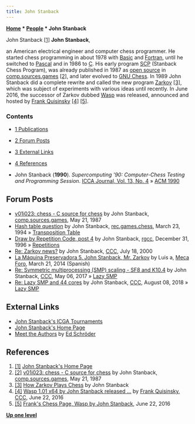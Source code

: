 ```yaml
---
title: John Stanback
---
```

**[Home](Home "Home") \* [People](People "People") \* John Stanback**



 [](http://john.stanback.net/) John Stanback <a id="cite-note-1" href="#cite-ref-1">[1]</a> 
**John Stanback**,  

an American electrical engineer and computer chess programmer. He started chess programming in about 1978 with [Basic](Basic "Basic") and [Fortran](Fortran "Fortran"), until he switched to [Pascal](Pascal "Pascal") and in 1986 to [C](C "C"). His early program [SCP](SCP "SCP") (Stanback Chess Program), was already published in 1987 as [open source](Category:Open_Source "Category:Open Source") in [comp.sources.games](Computer_Chess_Forums "Computer Chess Forums") <a id="cite-note-2" href="#cite-ref-2">[2]</a>, and later evolved to [GNU Chess](GNU_Chess "GNU Chess"). In 1989 John Stanback did a complete rewrite and called the new program [Zarkov](Zarkov "Zarkov") <a id="cite-note-3" href="#cite-ref-3">[3]</a>, which was subject of experiments with various ideas until recently. In June 2016, the successor of Zarkov dubbed [Wasp](Wasp "Wasp") was released, announced and hosted by [Frank Quisinsky](Frank_Quisinsky "Frank Quisinsky") <a id="cite-note-4" href="#cite-ref-4">[4]</a> <a id="cite-note-5" href="#cite-ref-5">[5]</a>. 



### Contents


* [1 Publications](#publications)
* [2 Forum Posts](#forum-posts)
* [3 External Links](#external-links)
* [4 References](#references)






* John Stanback (**1990**). *Supercomputing '90: Computer-Chess Testing and Programming Session*. [ICCA Journal, Vol. 13, No. 4](ICGA_Journal#13_4 "ICGA Journal") » [ACM 1990](ACM_1990 "ACM 1990")


## Forum Posts


* [v01i023: chess - C source for chess](https://groups.google.com/d/msg/comp.sources.games/zs_1mrpdseE/YL2yGrzoXrEJ) by John Stanback, [comp.sources.games](Computer_Chess_Forums "Computer Chess Forums"), May 21, 1987
* [Hash table question](https://groups.google.com/group/rec.games.chess/browse_frm/thread/a9d5fb3e489196ed/68f9f93c938f3349) by John Stanback, [rec.games.chess](Computer_Chess_Forums "Computer Chess Forums"), March 23, 1994 » [Transposition Table](Transposition_Table "Transposition Table")
* [Draw by Repetition Code, post 4](https://groups.google.com/group/rec.games.chess.computer/browse_frm/thread/7edf36b54a47267d) by John Stanback, [rgcc](Computer_Chess_Forums "Computer Chess Forums"), December 31, 1996 » [Repetitions](Repetitions "Repetitions")
* [Re: Zarkov news?](https://www.stmintz.com/ccc/index.php?id=120287) by John Stanback, [CCC](CCC "CCC"), July 18, 2000
* [La Máquina Preservadora 5. John Stanback, Mr. Zarkov](http://www.foro.meca-web.es/viewtopic.php?f=9&t=72&start=30#p4486) by Luis a, [Meca Foro](Computer_Chess_Forums "Computer Chess Forums"), March 21, 2014 (Spanish)
* [Re: Symmetric multiprocessing (SMP) scaling - SF8 and K10.4](http://www.talkchess.com/forum3/viewtopic.php?f=2&t=63903&start=13) by John Stanback, [CCC](CCC "CCC"), May 06, 2017 » [Lazy SMP](Lazy_SMP "Lazy SMP")
* [Re: Lazy SMP and 44 cores](http://www.talkchess.com/forum3/viewtopic.php?f=7&t=68154&start=7) by John Stanback, [CCC](CCC "CCC"), August 08, 2018 » [Lazy SMP](Lazy_SMP "Lazy SMP")


## External Links


* [John Stanback's ICGA Tournaments](https://www.game-ai-forum.org/icga-tournaments/person.php?id=317)
* [John Stanback's Home Page](http://john.stanback.net/)
* [Meet the Authors](http://www.rebel.nl/authors.htm) by [Ed Schröder](Ed_Schroder "Ed Schroder")


## References


1. <a id="cite-ref-1" href="#cite-note-1">[1]</a> [John Stanback's Home Page](http://john.stanback.net/)
2. <a id="cite-ref-2" href="#cite-note-2">[2]</a> [v01i023: chess - C source for chess](https://groups.google.com/d/msg/comp.sources.games/zs_1mrpdseE/YL2yGrzoXrEJ) by John Stanback, [comp.sources.games](Computer_Chess_Forums "Computer Chess Forums"), May 21, 1987
3. <a id="cite-ref-3" href="#cite-note-3">[3]</a> [How Zarkov Plays Chess](http://john.stanback.net/zarkov/zarkov_methods.html) by John Stanback
4. <a id="cite-ref-4" href="#cite-note-4">[4]</a> [Wasp 1.01 x64 by John Stanback released ...](http://www.talkchess.com/forum/viewtopic.php?t=60550) by [Frank Quisinsky](Frank_Quisinsky "Frank Quisinsky"), [CCC](CCC "CCC"), June 22, 2016
5. <a id="cite-ref-5" href="#cite-note-5">[5]</a> [Frank's Chess Page, Wasp by John Stanback](http://www.amateurschach.de/main/_wasp.htm), June 22, 2016

**[Up one level](People "People")**







 
